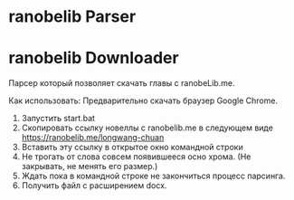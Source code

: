 # ranobelib Parser
# ranobelib Downloader

Парсер который позволяет скачать главы с ranobeLib.me.

Как использовать:
Предварительно скачать браузер Google Chrome.

1) Запустить start.bat
2) Скопировать ссылку новеллы с ranobelib.me в следующем виде
https://ranobelib.me/longwang-chuan
3) Вставить эту ссылку в открытое окно командной строки
4) Не трогать от слова совсем появившееся осно хрома. (Не закрывать, не менять его размер.)
5) Ждать пока в командной строке не закончиться процесс парсинга.
6) Получить файл с расширением docx.

